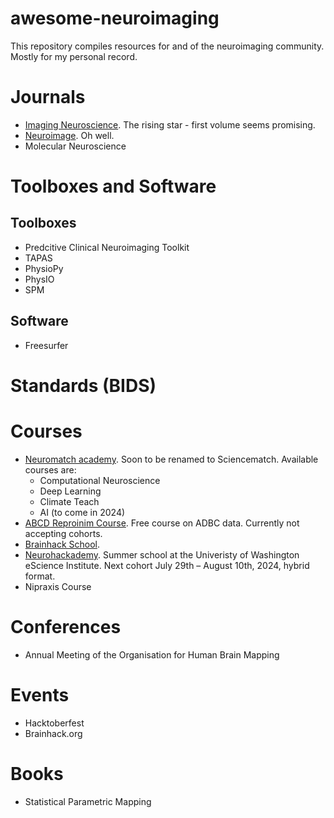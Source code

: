 # awesome-neuroimaging
This repository compiles resources for and of the neuroimaging community. Mostly for my personal record.

# Journals

- [Imaging Neuroscience](https://direct.mit.edu/imag). The rising star - first volume seems promising.
- [Neuroimage](https://www.sciencedirect.com/journal/neuroimage). Oh well.
- Molecular Neuroscience

# Toolboxes and Software
## Toolboxes
- Predcitive Clinical Neuroimaging Toolkit
- TAPAS
- PhysioPy
- PhysIO
- SPM

## Software
- Freesurfer
  
# Standards (BIDS)

# Courses

- [Neuromatch academy](https://academy.neuromatch.io/). Soon to be renamed to Sciencematch. Available courses are:
  -   Computational Neuroscience
  -   Deep Learning
  -   Climate Teach
  -   AI (to come in 2024)
- [ABCD Reproinim Course](https://www.abcd-repronim.org/). Free course on ADBC data. Currently not accepting cohorts.
- [Brainhack School](https://school.brainhackmtl.org/).
- [Neurohackademy](https://neurohackademy.org/). Summer school at the Univeristy of Washington eScience Institute. Next cohort July 29th – August 10th, 2024, hybrid format.
- Nipraxis Course
  
# Conferences
- Annual Meeting of the Organisation for Human Brain Mapping

# Events
- Hacktoberfest
- Brainhack.org

# Books
- Statistical Parametric Mapping

